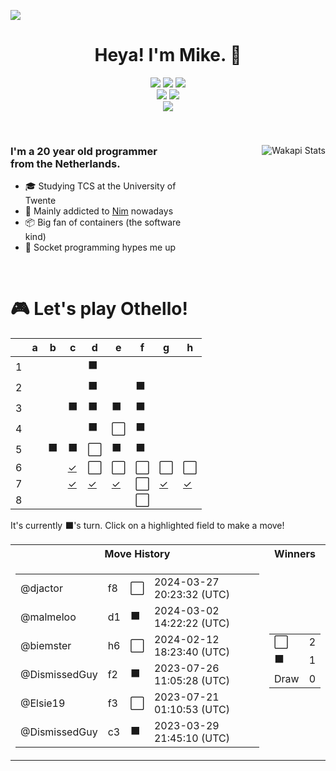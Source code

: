 ![](https://hit.yhype.me/github/profile?user_id=32306794)  <!-- YHYPE hit counter -->
<div align="center">
  <h1>Heya! I'm Mike. 👋</h1>

  <a href="https://github.com/nim-lang/Nim"><img src="https://img.shields.io/badge/nim-%23FFE953.svg?style=for-the-badge&logo=nim&logoColor=black"></a>
  <a href="https://github.com/python/cpython"><img src="https://img.shields.io/badge/python-3670A0?style=for-the-badge&logo=python&logoColor=ffdd54"></a>
  <a href="https://github.com/microsoft/TypeScript"><img src="https://img.shields.io/badge/typescript-%23007ACC.svg?style=for-the-badge&logo=typescript&logoColor=white"></a>
  <br/>
  <a href="https://blog.mikealmel.ooo"><img src="https://img.shields.io/badge/Hashnode-2962FF?style=for-the-badge&logo=hashnode&logoColor=white"></a>
  <a href="https://firefox.com"><img src="https://img.shields.io/badge/Firefox-FF7139?style=for-the-badge&logo=Firefox-Browser&logoColor=white"></a>
  <br/>
  <img src="https://wakapi.mikealmel.ooo/api/badge/dismissed/interval:30_days?label=Last%2030%20days">
</div>

<br/>

<div>
  <img align="right" src="https://github-readme-stats.vercel.app/api/wakatime?username=dismissed&api_domain=wakapi.mikealmel.ooo&custom_title=Wakapi%20Stats&layout=compact&theme=vue-dark" alt="Wakapi Stats" />
  
  <h3 align="left" style="width: 50%">
    I'm a 20 year old programmer from the Netherlands.
  </h3>
  <ul  style="width: 50%">
    <li>🎓️ Studying TCS at the University of Twente</li>
    <li>👑 Mainly addicted to <a href="https://github.com/nim-lang/Nim">Nim</a> nowadays</li>
    <li>📦 Big fan of containers (the software kind)</li>
    <li>🧦 Socket programming hypes me up</li>
  </ul>
</div>

<br/>

<div align="left">
  <h1>🎮 Let's play Othello!</h1>
  
<!-- START GAME -->
| |a|b|c|d|e|f|g|h|
|-|-|-|-|-|-|-|-|-|
|1| | | |⬛| | | | |
|2| | | |⬛| |⬛| | |
|3| | |⬛|⬛|⬛|⬛| | |
|4| | | |⬛|⬜|⬛| | |
|5| |⬛|⬛|⬜|⬛|⬛| | |
|6| | |[✓](https://github.com/malmeloo/malmeloo/issues/new?title=Othello%7Cmove%7Cc6)|⬜|⬜|⬜|⬜|⬜|
|7| | |[✓](https://github.com/malmeloo/malmeloo/issues/new?title=Othello%7Cmove%7Cc7)|[✓](https://github.com/malmeloo/malmeloo/issues/new?title=Othello%7Cmove%7Cd7)|[✓](https://github.com/malmeloo/malmeloo/issues/new?title=Othello%7Cmove%7Ce7)|⬜|[✓](https://github.com/malmeloo/malmeloo/issues/new?title=Othello%7Cmove%7Cg7)|[✓](https://github.com/malmeloo/malmeloo/issues/new?title=Othello%7Cmove%7Ch7)|
|8| | | | | |⬜| | |

It's currently ⬛'s turn. Click on a highlighted field to make a move!

<table>
<tr>
<th>Move History</th><th>Winners</th>
</tr><tr>
<td>

<table>
<tr><td>@djactor</td><td>f8</td><td>⬜</td><td>2024-03-27 20:23:32 (UTC)</td></tr>
<tr><td>@malmeloo</td><td>d1</td><td>⬛</td><td>2024-03-02 14:22:22 (UTC)</td></tr>
<tr><td>@biemster</td><td>h6</td><td>⬜</td><td>2024-02-12 18:23:40 (UTC)</td></tr>
<tr><td>@DismissedGuy</td><td>f2</td><td>⬛</td><td>2023-07-26 11:05:28 (UTC)</td></tr>
<tr><td>@Elsie19</td><td>f3</td><td>⬜</td><td>2023-07-21 01:10:53 (UTC)</td></tr>
<tr><td>@DismissedGuy</td><td>c3</td><td>⬛</td><td>2023-03-29 21:45:10 (UTC)</td></tr>
</table>

</td><td>

<table>
<tr><td>⬜</td><td>2</td></tr>
<tr><td>⬛</td><td>1</td></tr>
<tr><td>Draw</td><td>0</td></tr>
</table>

</td>
</tr>
</table>